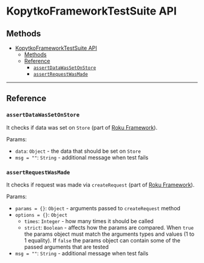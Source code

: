 # KopytkoFrameworkTestSuite API

## Methods
- [KopytkoFrameworkTestSuite API](#kopytkoframeworktestsuite-api)
  - [Methods](#methods)
  - [Reference](#reference)
    - [`assertDataWasSetOnStore`](#assertdatawassetonstore)
    - [`assertRequestWasMade`](#assertrequestwasmade)

---

## Reference

### `assertDataWasSetOnStore`
It checks if data was set on `Store` (part of [Roku Framework](https://github.com/getndazn/kopytko-framework)).

Params:
- `data`: `Object` - the data that should be set on `Store`
- `msg = ""`: `String` - additional message when test fails

### `assertRequestWasMade`
It checks if request was made via `createRequest` (part of [Roku Framework](https://github.com/getndazn/kopytko-framework)).

Params:
- `params = {}`: `Object` - arguments passed to `createRequest` method
- `options = {}`: `Object`
  - `times`: `Integer` - how many times it should be called
  - `strict`: `Boolean` - affects how the params are compared. When `true` the params object must match the arguments types and values (1 to 1 equality). If `false` the params object can contain some of the passed arguments that are tested
- `msg = ""`: `String` - additional message when test fails
